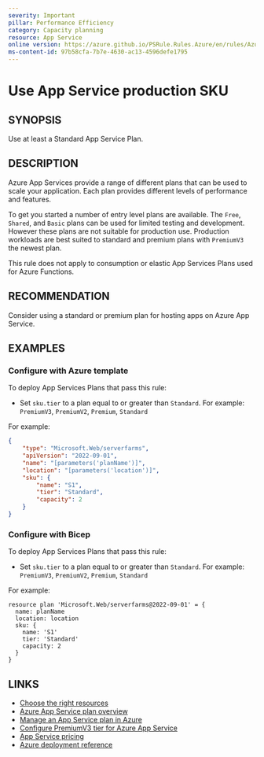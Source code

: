 ```yaml
---
severity: Important
pillar: Performance Efficiency
category: Capacity planning
resource: App Service
online version: https://azure.github.io/PSRule.Rules.Azure/en/rules/Azure.AppService.MinPlan/
ms-content-id: 97b58cfa-7b7e-4630-ac13-4596defe1795
---
```


# Use App Service production SKU

## SYNOPSIS

Use at least a Standard App Service Plan.

## DESCRIPTION

Azure App Services provide a range of different plans that can be used to scale your application.
Each plan provides different levels of performance and features.

To get you started a number of entry level plans are available.
The `Free`, `Shared`, and `Basic` plans can be used for limited testing and development.
However these plans are not suitable for production use.
Production workloads are best suited to standard and premium plans with `PremiumV3` the newest plan.

This rule does not apply to consumption or elastic App Services Plans used for Azure Functions.

## RECOMMENDATION

Consider using a standard or premium plan for hosting apps on Azure App Service.

## EXAMPLES

### Configure with Azure template

To deploy App Services Plans that pass this rule:

- Set `sku.tier` to a plan equal to or greater than `Standard`.
  For example: `PremiumV3`, `PremiumV2`, `Premium`, `Standard`

For example:

```json
{
    "type": "Microsoft.Web/serverfarms",
    "apiVersion": "2022-09-01",
    "name": "[parameters('planName')]",
    "location": "[parameters('location')]",
    "sku": {
        "name": "S1",
        "tier": "Standard",
        "capacity": 2
    }
}
```

### Configure with Bicep

To deploy App Services Plans that pass this rule:

- Set `sku.tier` to a plan equal to or greater than `Standard`.
  For example: `PremiumV3`, `PremiumV2`, `Premium`, `Standard`

For example:

```bicep
resource plan 'Microsoft.Web/serverfarms@2022-09-01' = {
  name: planName
  location: location
  sku: {
    name: 'S1'
    tier: 'Standard'
    capacity: 2
  }
}
```

## LINKS

- [Choose the right resources](https://learn.microsoft.com/azure/architecture/framework/scalability/design-capacity#choose-the-right-resources)
- [Azure App Service plan overview](https://docs.microsoft.com/azure/app-service/overview-hosting-plans)
- [Manage an App Service plan in Azure](https://docs.microsoft.com/azure/app-service/app-service-plan-manage)
- [Configure PremiumV3 tier for Azure App Service](https://docs.microsoft.com/azure/app-service/app-service-configure-premium-tier)
- [App Service pricing](https://azure.microsoft.com/pricing/details/app-service/windows/)
- [Azure deployment reference](https://docs.microsoft.com/azure/templates/microsoft.web/serverfarms)
